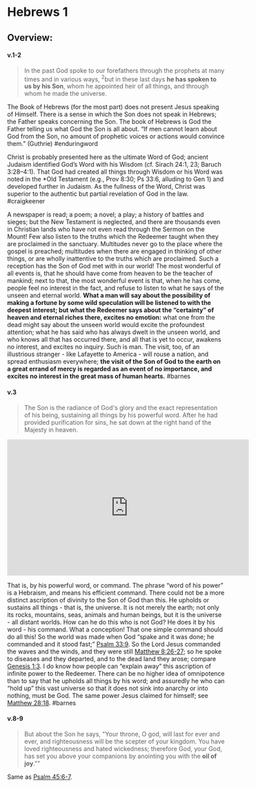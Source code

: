# Hebrews 1

## Overview:



#### v.1-2
>In the past God spoke to our forefathers through the prophets at many times and in various ways, <sup>2</sup>but in these last days **he has spoken to us by his Son**, whom he appointed heir of all things, and through whom he made the universe.

The Book of Hebrews (for the most part) does not present Jesus speaking of Himself. There is a sense in which the Son does not speak in Hebrews; the Father speaks concerning the Son. The book of Hebrews is God the Father telling us what God the Son is all about. “If men cannot learn about God from the Son, no amount of prophetic voices or actions would convince them.” (Guthrie)
#enduringword 

Christ is probably presented here as the ultimate Word of God; ancient Judaism identified God’s Word with his Wisdom (cf. Sirach 24:1, 23; Baruch 3:28–4:1). That God had created all things through Wisdom or his Word was noted in the *Old Testament (e.g., Prov 8:30; Ps 33:6, alluding to Gen 1) and developed further in Judaism. As the fullness of the Word, Christ was superior to the authentic but partial revelation of God in the law.
#craigkeener 

A newspaper is read; a poem; a novel; a play; a history of battles and sieges; but the New Testament is neglected, and there are thousands even in Christian lands who have not even read through the Sermon on the Mount! Few also listen to the truths which the Redeemer taught when they are proclaimed in the sanctuary. Multitudes never go to the place where the gospel is preached; multitudes when there are engaged in thinking of other things, or are wholly inattentive to the truths which are proclaimed. Such a reception has the Son of God met with in our world! The most wonderful of all events is, that he should have come from heaven to be the teacher of mankind; next to that, the most wonderful event is that, when he has come, people feel no interest in the fact, and refuse to listen to what he says of the unseen and eternal world. **What a man will say about the possibility of making a fortune by some wild speculation will be listened to with the deepest interest; but what the Redeemer says about the “certainty” of heaven and eternal riches there, excites no emotion:** what one from the dead might say about the unseen world would excite the profoundest attention; what he has said who has always dwelt in the unseen world, and who knows all that has occurred there, and all that is yet to occur, awakens no interest, and excites no inquiry. Such is man. The visit, too, of an illustrious stranger - like Lafayette to America - will rouse a nation, and spread enthusiasm everywhere; **the visit of the Son of God to the earth on a great errand of mercy is regarded as an event of no importance, and excites no interest in the great mass of human hearts.**
#barnes


#### v.3
>The Son is the radiance of God's glory and the exact representation of his being, sustaining all things by his powerful word. After he had provided purification for sins, he sat down at the right hand of the Majesty in heaven.

<iframe width="560" height="315" src="https://www.youtube.com/embed/a5xIVMxSRjQ?start=1" title="YouTube video player" frameborder="0" allow="accelerometer; autoplay; clipboard-write; encrypted-media; gyroscope; picture-in-picture" allowfullscreen></iframe>

That is, by his powerful word, or command. The phrase “word of his power” is a Hebraism, and means his efficient command. There could not be a more distinct ascription of divinity to the Son of God than this. He upholds or sustains all things - that is, the universe. It is not merely the earth; not only its rocks, mountains, seas, animals and human beings, but it is the universe - all distant worlds. How can he do this who is not God? He does it by his word - his command. What a conception! That one simple command should do all this! So the world was made when God “spake and it was done; he commanded and it stood fast;” [Psalm 33:9](https://www.studylight.org/study-desk.html?q1=ps+33:9&t1=eng_nas&sr=1). So the Lord Jesus commanded the waves and the winds, and they were still [Matthew 8:26-27](https://www.studylight.org/study-desk.html?q1=mt+8:26-27&t1=eng_nas&sr=1); so he spoke to diseases and they departed, and to the dead land they arose; compare [Genesis 1:3](https://www.studylight.org/study-desk.html?q1=ge+1:3&t1=eng_nas&sr=1). I do know how people can “explain away” this ascription of infinite power to the Redeemer. There can be no higher idea of omnipotence than to say that he upholds all things by his word; and assuredly he who can “hold up” this vast universe so that it does not sink into anarchy or into nothing, must be God. The same power Jesus claimed for himself; see [Matthew 28:18](https://www.studylight.org/study-desk.html?q1=mt+28:18&t1=eng_nas&sr=1).
#barnes 

#### v.8-9
> But about the Son he says,
> "Your throne, O god, will last for ever and ever, and righteousness will be the scepter of your kingdom.
> You have loved righteousness and hated wickedness; therefore God, your God, has set you above your companions by anointing you with the **oil of joy**.""

Same as [Psalm 45:6-7](Psalm45#v.6-7).


